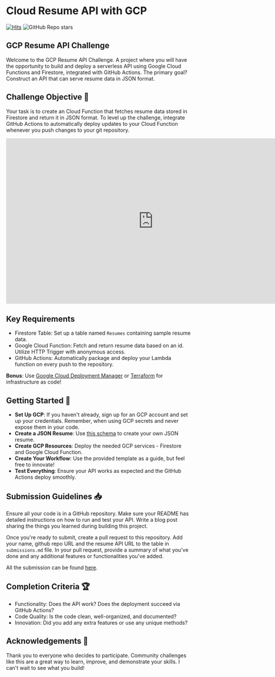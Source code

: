 # Cloud Resume API with GCP

[![Hits](https://hits.seeyoufarm.com/api/count/incr/badge.svg?url=https%3A%2F%2Fcloudresumeapi.dev&count_bg=%2379C83D&title_bg=%23555555&icon=&icon_color=%23E7E7E7&title=hits&edge_flat=false)](https://hits.seeyoufarm.com)
![GitHub Repo stars](https://img.shields.io/github/stars/rishabkumar7/cloud-resume-api)

## GCP Resume API Challenge

Welcome to the GCP Resume API Challenge. A project where you will have the opportunity to build and deploy a serverless API using Google Cloud Functions and Firestore, integrated with GitHub Actions. The primary goal? Construct an API that can serve resume data in JSON format.

## Challenge Objective 🎯

Your task is to create an Cloud Function that fetches resume data stored in Firestore and return it in JSON format. To level up the challenge, integrate GitHub Actions to automatically deploy updates to your Cloud Function whenever you push changes to your git repository.

<iframe width="800" height="450" src="https://www.youtube.com/embed/9jkzzDHRkZU?si=bq1WdC1y13ERgEt-" title="YouTube video player" frameborder="0" allow="accelerometer; autoplay; clipboard-write; encrypted-media; gyroscope; picture-in-picture; web-share" referrerpolicy="strict-origin-when-cross-origin" allowfullscreen></iframe>

## Key Requirements

- Firestore Table: Set up a table named `Resumes` containing sample resume data.
- Google Cloud Function: Fetch and return resume data based on an id. Utilize HTTP Trigger with anonymous access.
- GitHub Actions: Automatically package and deploy your Lambda function on every push to the repository.

**Bonus**: Use [Google Cloud Deployment Manager](https://cloud.google.com/deployment-manager/docs) or [Terraform](https://www.terraform.io/) for infrastructure as code!

## Getting Started 🚀

- **Set Up GCP**: If you haven't already, sign up for an GCP account and set up your credentials. Remember, when using GCP secrets and never expose them in your code.
- **Create a JSON Resume**: Use [this schema](https://jsonresume.org/schema/) to create your own JSON resume.
- **Create GCP Resources**: Deploy the needed GCP services - Firestore and Google Cloud Function.
- **Create Your Workflow**: Use the provided template as a guide, but feel free to innovate!
- **Test Everything**: Ensure your API works as expected and the GitHub Actions deploy smoothly.

## Submission Guidelines 📥

Ensure all your code is in a GitHub repository.
Make sure your README has detailed instructions on how to run and test your API.
Write a blog post sharing the things you learned during building this project.

Once you're ready to submit, create a pull request to this repository.
Add your name, github repo URL and the resume API URL to the table in `submissions.md` file.
In your pull request, provide a summary of what you've done and any additional features or functionalities you've added.

All the submission can be found [here](/submissions).

## Completion Criteria 🏆

- Functionality: Does the API work? Does the deployment succeed via GitHub Actions?
- Code Quality: Is the code clean, well-organized, and documented?
- Innovation: Did you add any extra features or use any unique methods?

## Acknowledgements 👏

Thank you to everyone who decides to participate. Community challenges like this are a great way to learn, improve, and demonstrate your skills. I can't wait to see what you build!
